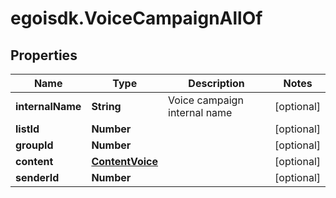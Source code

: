 # egoisdk.VoiceCampaignAllOf

## Properties

Name | Type | Description | Notes
------------ | ------------- | ------------- | -------------
**internalName** | **String** | Voice campaign internal name | [optional] 
**listId** | **Number** |  | [optional] 
**groupId** | **Number** |  | [optional] 
**content** | [**ContentVoice**](ContentVoice.md) |  | [optional] 
**senderId** | **Number** |  | [optional] 


